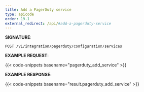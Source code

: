 ```yaml
---
title: Add a PagerDuty service
type: apicode
order: 19.1
external_redirect: /api/#add-a-pagerduty-service
---
```


**SIGNATURE**:

`POST /v1/integration/pagerduty/configuration/services`

**EXAMPLE REQUEST**:

{{< code-snippets basename="pagerduty_add_service" >}}

**EXAMPLE RESPONSE**:

{{< code-snippets basename="result.pagerduty_add_service" >}}
